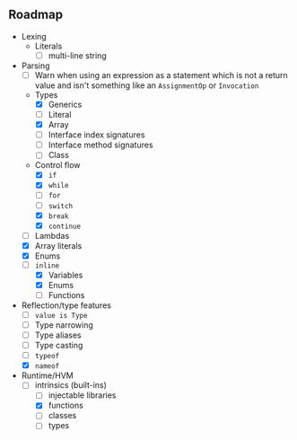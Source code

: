 ## Roadmap
- Lexing
  - Literals
    - [ ] multi-line string
- Parsing
  - [ ] Warn when using an expression as a statement which is not a return value and isn't something like an `AssignmentOp` or `Invocation`
  - Types
    - [x] Generics
    - [ ] Literal
    - [x] Array
    - [ ] Interface index signatures
    - [ ] Interface method signatures
    - [ ] Class
  - Control flow
    - [x] `if`
    - [x] `while`
    - [ ] `for`
    - [ ] `switch`
    - [x] `break`
    - [x] `continue`
  - [ ] Lambdas
  - [x] Array literals
  - [x] Enums
  - [ ] `inline`
    - [x] Variables 
    - [x] Enums
    - [ ] Functions
- Reflection/type features
  - [ ] `value is Type` 
  - [ ] Type narrowing
  - [ ] Type aliases
  - [ ] Type casting
  - [ ] `typeof`
  - [x] `nameof`
- Runtime/HVM
  - [ ] intrinsics (built-ins)
    - [ ] injectable libraries
    - [x] functions
    - [ ] classes
    - [ ] types